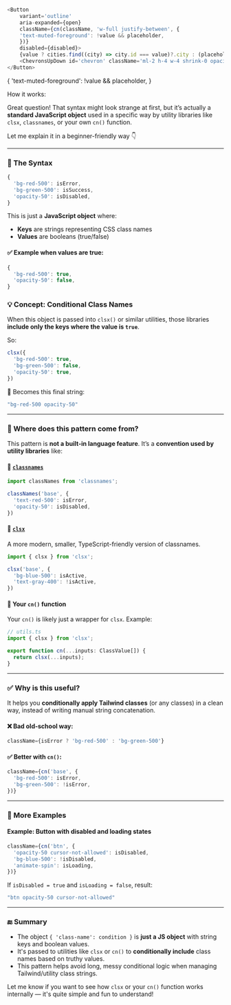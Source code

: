 
```typescript

<Button
    variant='outline'
    aria-expanded={open}
    className={cn(className, 'w-full justify-between', {
    'text-muted-foreground': !value && placeholder,
    })}
    disabled={disabled}>
    {value ? cities.find((city) => city.id === value)?.city : (placeholder ?? '')}
    <ChevronsUpDown id='chevron' className='ml-2 h-4 w-4 shrink-0 opacity-50' />
</Button>
```

{ 'text-muted-foreground': !value && placeholder, }

How it works:

Great question! That syntax might look strange at first, but it’s actually a **standard JavaScript object** used in a specific way by utility libraries like `clsx`, `classnames`, or your own `cn()` function.

Let me explain it in a beginner-friendly way 👇

---

### 🧱 The Syntax

```js
{
  'bg-red-500': isError,
  'bg-green-500': isSuccess,
  'opacity-50': isDisabled,
}
```

This is just a **JavaScript object** where:
- **Keys** are strings representing CSS class names
- **Values** are booleans (true/false)

#### ✅ Example when values are true:
```js
{
  'bg-red-500': true,
  'opacity-50': false,
}
```

### 💡 Concept: **Conditional Class Names**

When this object is passed into `clsx()` or similar utilities, those libraries **include only the keys where the value is `true`**.

So:

```js
clsx({
  'bg-red-500': true,
  'bg-green-500': false,
  'opacity-50': true,
})
```

🔁 Becomes this final string:
```ts
"bg-red-500 opacity-50"
```

---

### 🤔 Where does this pattern come from?

This pattern is **not a built-in language feature**. It’s a **convention used by utility libraries** like:

#### 🧩 [`classnames`](https://www.npmjs.com/package/classnames)
```ts
import classNames from 'classnames';

classNames('base', {
  'text-red-500': isError,
  'opacity-50': isDisabled,
})
```

#### 🧩 [`clsx`](https://www.npmjs.com/package/clsx)
A more modern, smaller, TypeScript-friendly version of classnames.

```ts
import { clsx } from 'clsx';

clsx('base', {
  'bg-blue-500': isActive,
  'text-gray-400': !isActive,
})
```

#### 🧩 Your `cn()` function

Your `cn()` is likely just a wrapper for `clsx`. Example:

```ts
// utils.ts
import { clsx } from 'clsx';

export function cn(...inputs: ClassValue[]) {
  return clsx(...inputs);
}
```

---

### ✅ Why is this useful?

It helps you **conditionally apply Tailwind classes** (or any classes) in a clean way, instead of writing manual string concatenation.

#### ❌ Bad old-school way:
```ts
className={isError ? 'bg-red-500' : 'bg-green-500'}
```

#### ✅ Better with `cn()`:
```ts
className={cn('base', {
  'bg-red-500': isError,
  'bg-green-500': !isError,
})}
```

---

### 🧪 More Examples

#### Example: Button with disabled and loading states
```ts
className={cn('btn', {
  'opacity-50 cursor-not-allowed': isDisabled,
  'bg-blue-500': !isDisabled,
  'animate-spin': isLoading,
})}
```

If `isDisabled = true` and `isLoading = false`, result:
```ts
"btn opacity-50 cursor-not-allowed"
```

---

### 🔚 Summary

- The object `{ 'class-name': condition }` is **just a JS object** with string keys and boolean values.
- It's passed to utilities like `clsx` or `cn()` to **conditionally include** class names based on truthy values.
- This pattern helps avoid long, messy conditional logic when managing Tailwind/utility class strings.

Let me know if you want to see how `clsx` or your `cn()` function works internally — it's quite simple and fun to understand!